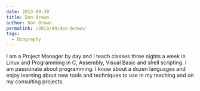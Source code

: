 ```yaml
---
date: 2013-09-30
title: Don Brown
author: Don Brown
permalink: /2013/09/don-brown/
tags:
  - Biography
---
```

I am a Project Manager by day and I teach classes three nights a week in Linux and Programming in C, Assembly, Visual Basic and shell scripting. I am passionate about programming. I know about a dozen languages and enjoy learning about new tools and techniques to use in my teaching and on my consulting projects.
